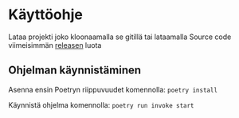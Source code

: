 # Käyttöohje
Lataa projekti joko kloonaamalla se gitillä tai lataamalla Source code viimeisimmän [releasen](https://github.com/jjuliacaroline/ot-harkka/releases) luota

## Ohjelman käynnistäminen
Asenna ensin Poetryn riippuvuudet komennolla:
```poetry install```

Käynnistä ohjelma komennolla:
```poetry run invoke start```